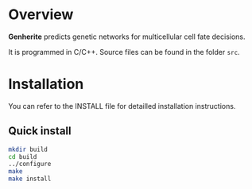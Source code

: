 Overview
========

**Genherite** predicts genetic networks for multicellular cell fate decisions.

It is programmed in C/C++. Source files can be found in the folder `src`.


Installation
============

You can refer to the INSTALL file for detailled installation instructions.  

Quick install
-------------

```sh
mkdir build
cd build
../configure
make
make install
```
